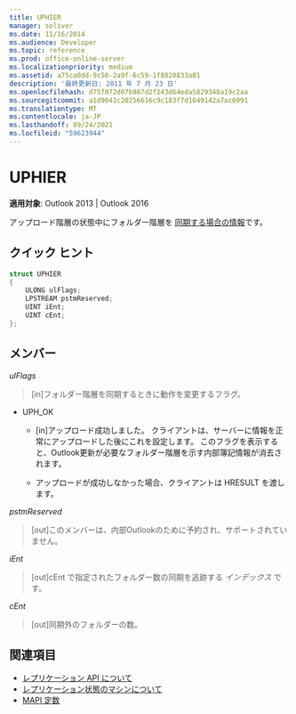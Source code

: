 ```yaml
---
title: UPHIER
manager: soliver
ms.date: 11/16/2014
ms.audience: Developer
ms.topic: reference
ms.prod: office-online-server
ms.localizationpriority: medium
ms.assetid: a75ca0dd-9c50-2a9f-6c59-1f8020833a01
description: '最終更新日: 2011 年 7 月 23 日'
ms.openlocfilehash: d75f072d07b987d2f243d64eda5829348a19c2aa
ms.sourcegitcommit: a1d9041c20256616c9c183f7d1049142a7ac6991
ms.translationtype: MT
ms.contentlocale: ja-JP
ms.lasthandoff: 09/24/2021
ms.locfileid: "59623944"
---
```

# <a name="uphier"></a>UPHIER
 
**適用対象**: Outlook 2013 | Outlook 2016 
  
アップロード階層の状態中にフォルダー階層を [同期する場合の情報](upload-hierarchy-state.md)です。
  
## <a name="quick-info"></a>クイック ヒント

```cpp
struct UPHIER 
{ 
    ULONG ulFlags; 
    LPSTREAM pstmReserved; 
    UINT iEnt; 
    UINT cEnt; 
};
```

## <a name="members"></a>メンバー

_ulFlags_
  
> [in]フォルダー階層を同期するときに動作を変更するフラグ。
    
  - UPH_OK
    
    - [in]アップロード成功しました。 クライアントは、サーバーに情報を正常にアップロードした後にこれを設定します。 このフラグを表示すると、Outlook更新が必要なフォルダー階層を示す内部簿記情報が消去されます。 
    
    - アップロードが成功しなかった場合、クライアントは HRESULT を渡します。
    
_pstmReserved_
  
> [out]このメンバーは、内部Outlookのために予約され、サポートされていません。
    
_iEnt_
  
> [out]cEnt で指定されたフォルダー数の同期を追跡する  *インデックス*  です。 
    
_cEnt_
  
> [out]同期外のフォルダーの数。
    
## <a name="see-also"></a>関連項目

- [レプリケーション API について](about-the-replication-api.md)
- [レプリケーション状態のマシンについて](about-the-replication-state-machine.md)
- [MAPI 定数](mapi-constants.md)

